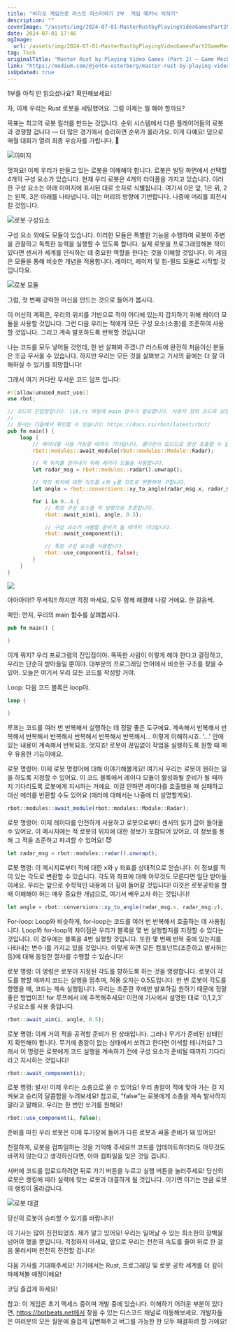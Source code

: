 ```yaml
---
title: "비디오 게임으로 러스트 마스터하기 2부  게임 메커닉 익히기"
description: ""
coverImage: "/assets/img/2024-07-01-MasterRustbyPlayingVideoGamesPart2GameMechanics_0.png"
date: 2024-07-01 17:46
ogImage: 
  url: /assets/img/2024-07-01-MasterRustbyPlayingVideoGamesPart2GameMechanics_0.png
tag: Tech
originalTitle: "Master Rust by Playing Video Games (Part 2) — Game Mechanics"
link: "https://medium.com/@jonte-osterberg/master-rust-by-playing-video-games-part-2-game-mechanics-110173e9986a"
isUpdated: true
---
```






1부를 아직 안 읽으셨나요? 확인해보세요!

자, 이제 우리는 Rust 로봇을 세팅했어요. 그럼 이제는 뭘 해야 할까요?

목표는 최고의 로봇 킬러를 만드는 것입니다. 순위 시스템에서 다른 플레이어들의 로봇과 경쟁할 겁니다 — 더 많은 경기에서 승리하면 순위가 올라가요. 이게 다예요! 덤으로 매월 대회가 열려 최종 우승자를 가립니다. 👑

![이미지](/assets/img/2024-07-01-MasterRustbyPlayingVideoGamesPart2GameMechanics_0.png)

<div class="content-ad"></div>

멋져요! 이제 우리가 만들고 있는 로봇을 이해해야 합니다. 로봇은 빌딩 화면에서 선택할 4개의 구성 요소가 있습니다. 현재 우리 로봇은 4개의 라이플을 가지고 있습니다. 이러한 구성 요소는 아래 이미지에 표시된 대로 숫자로 식별됩니다. 여기서 0은 앞, 1은 위, 2는 왼쪽, 3은 아래를 나타냅니다. 이는 머리의 방향에 기반합니다. 나중에 머리를 회전시킬 것입니다.

![로봇 구성요소](/assets/img/2024-07-01-MasterRustbyPlayingVideoGamesPart2GameMechanics_1.png)

구성 요소 외에도 모듈이 있습니다. 이러한 모듈은 특별한 기능을 수행하여 로봇이 주변을 관찰하고 독특한 능력을 실행할 수 있도록 합니다. 실제 로봇을 프로그래밍해본 적이 있다면 센서가 세계를 인식하는 데 중요한 역할을 한다는 것을 이해할 것입니다. 이 게임은 모듈을 통해 비슷한 개념을 적용합니다. 레이더, 레이저 및 힘-필드 모듈로 시작할 것입니다요.

![로봇 모듈](/assets/img/2024-07-01-MasterRustbyPlayingVideoGamesPart2GameMechanics_2.png)

<div class="content-ad"></div>

그럼, 첫 번째 강력한 머신을 만드는 것으로 들어가 봅시다.

이 머신의 계획은, 우리의 위치를 기반으로 적이 어디에 있는지 감지하기 위해 레이더 모듈을 사용할 것입니다. 그런 다음 우리는 적에게 모든 구성 요소(소총)를 조준하여 사용할 것입니다. 그리고 계속 발포하도록 반복할 것입니다!

나는 코드를 모두 넣어둘 것인데, 한 번 살펴봐 주겠니? 러스트에 완전히 처음이신 분들은 조금 무서울 수 있습니다. 하지만 우리는 모든 것을 살펴보고 기사의 끝에는 더 잘 이해하실 수 있기를 희망합니다!

그래서 여기 커다란 무서운 코드 덤프 입니다:

<div class="content-ad"></div>

```rust
#![allow(unused_must_use)]
use rbot;

// 코드의 진입점입니다. lib.rs 파일에 main 함수가 필요합니다. 사용자 정의 코드와 상호작용하는 게임의 인터페이스로 작동합니다. 새 파일, 모듈을 생성하고 온라인 패키지를 사용하십시오. 코드는 WebAssembly로 컴파일되어야 합니다.
//
// 문서는 다음에서 확인할 수 있습니다: https://docs.rs/rbot/latest/rbot/
pub fn main() {
    loop {
        // 레이더를 사용 가능할 때까지 기다립니다. 쿨다운이 있으므로 항상 호출할 수 없습니다. await_module을 사용하여 준비되었음을 확인합니다.
        rbot::modules::await_module(rbot::modules::Module::Radar);

        // 적 위치를 알아내기 위해 레이더 모듈을 사용합니다.
        let radar_msg = rbot::modules::radar().unwrap();

        // 적의 위치에 대한 각도를 x와 y를 각도로 변환하여 구합니다.
        let angle = rbot::conversions::xy_to_angle(radar_msg.x, radar_msg.y);

        for i in 0..4 {
            // 특정 구성 요소를 적 방향으로 조준합니다.
            rbot::await_aim(i, angle, 0.5);

            // 구성 요소가 사용할 준비가 될 때까지 기다립니다.
            rbot::await_component(i);

            // 특정 구성 요소를 사용합니다.
            rbot::use_component(i, false);
        }
    }
}
```

<img src="https://miro.medium.com/v2/resize:fit:1152/1*hDUUgh1Dy2iWkOXtpkviBQ.gif" />

아아아아!? 무서워!! 하지만 걱정 마세요, 모두 함께 해결해 나갈 거에요. 한 걸음씩.
 
메인: 먼저, 우리의 main 함수를 살펴봅시다.

<div class="content-ad"></div>

```rust
pub fn main() {
  
}
```

이게 뭐지? 우리 프로그램의 진입점이야. 똑똑한 사람이 이렇게 해야 한다고 결정하고, 우리는 단순히 받아들일 뿐이야. 대부분의 프로그래밍 언어에서 비슷한 구조를 찾을 수 있어. 오늘은 여기서 우리 모든 코드를 작성할 거야.

Loop: 다음 코드 블록은 loop야.

```rust
loop {

}
```

<div class="content-ad"></div>

루프는 코드를 여러 번 반복해서 실행하는 데 정말 좋은 도구에요. 계속해서 반복해서 반복해서 반복해서 반복해서 반복해서 반복해서 반복해서… 이렇게 이해하시죠. '...' 안에 있는 내용이 계속해서 반복되죠. 멋지죠! 로봇이 끊임없이 작업을 실행하도록 원할 때 매우 유용한 기능이에요.

로봇 명령어: 이제 로봇 명령어에 대해 이야기해볼게요! 여기서 우리는 로봇이 원하는 일을 하도록 지정할 수 있어요. 이 코드 블록에서 레이다 모듈이 활성화될 준비가 될 때까지 기다리도록 로봇에게 지시하는 거에요. 이걸 안하면 레이다를 호출했을 때 실패하고 대신 에러를 반환할 수도 있어요 (에러에 대해서는 나중에 더 설명할게요).

```js
rbot::modules::await_module(rbot::modules::Module::Radar);
```

로봇 명령어: 이제 레이다를 안전하게 사용하고 로봇으로부터 센서의 읽기 값이 돌아올 수 있어요. 이 메시지에는 적 로봇의 위치에 대한 정보가 포함되어 있어요. 이 정보를 통해 그 적을 조준하고 파괴할 수 있어요! 😈

<div class="content-ad"></div>

```js
let radar_msg = rbot::modules::radar().unwrap();
```

로봇 명령: 이 메시지로부터 적에 대한 x와 y 좌표를 상대적으로 얻습니다. 이 정보를 적이 있는 각도로 변환할 수 있습니다. 각도와 좌표에 대해 아무것도 모른다면 일단 받아들이세요. 우리는 앞으로 수학적인 내용에 더 깊이 들어갈 것입니다! 이것은 로봇공학을 할 때 이해해야 하는 매우 중요한 개념으로, 여기서 배우고자 하는 것입니다!

```js
let angle = rbot::conversions::xy_to_angle(radar_msg.x, radar_msg.y);
```

For-loop: Loop와 비슷하게, for-loop는 코드를 여러 번 반복해서 호출하는 데 사용됩니다. Loop와 for-loop의 차이점은 우리가 블록을 몇 번 실행할지를 지정할 수 있다는 것입니다. 이 경우에는 블록을 4번 실행할 것입니다. 또한 몇 번째 반복 중에 있는지를 나타내는 변수 i를 가지고 있을 것입니다. 이렇게 하면 모든 컴포넌트(조준하고 발사하는 등)에 대해 동일한 절차를 수행할 수 있습니다!

<div class="content-ad"></div>

로봇 명령: 이 명령은 로봇이 지정된 각도를 향하도록 하는 것을 명령합니다. 로봇이 각도를 향할 때까지 코드는 실행을 멈추며, 허용 오차는 0.5도입니다. 한 번 로봇이 각도를 향했을 때, 코드는 계속 실행됩니다. 우리는 조준한 후에만 발포하길 원하기 때문에 정말 좋은 방법이죠! for 루프에서 i에 주목해주세요! 이전에 기사에서 설명한 대로 '0,1,2,3' 구성요소를 사용 중입니다.

```js
rbot::await_aim(i, angle, 0.5);
```

로봇 명령: 이제 거의 적을 공격할 준비가 된 상태입니다. 그러나 무기가 준비된 상태인지 확인해야 합니다. 무기에 총알이 없는 상태에서 쏘려고 한다면 어색할 테니까요? 그래서 이 명령은 로봇에게 코드 실행을 계속하기 전에 구성 요소가 준비될 때까지 기다리라고 지시하는 것입니다!

```js
rbot::await_component(i);
```

<div class="content-ad"></div>

로봇 명령: 발사! 이제 우리는 소총으로 쏠 수 있어요! 우리 총알이 적에 맞아 가는 걸 지켜보고 승리의 달콤함을 누려보세요! 참고로, "false"는 로봇에게 소총을 계속 발사하지 말라고 말해요. 우리는 한 번만 쏘기를 원해요!

```js
rbot::use_component(i, false);
```

준비를 마친 우리 로봇은 이제 투기장에 들어가 다른 로봇과 싸울 준비가 돼 있어요!

친절하게, 로봇을 컴파일하는 것을 기억해 주세요!!! 코드를 업데이트하더라도 아무것도 바뀌지 않는다고 생각하신다면, 아마 컴파일을 잊은 것일 겁니다.

<div class="content-ad"></div>

서버에 코드를 업로드하려면 뒤로 가기 버튼을 누르고 실행 버튼을 눌러주세요! 당신의 로봇은 랭킹에 따라 실력에 맞는 로봇과 대결하게 될 것입니다. 이기면 이기는 만큼 로봇의 랭킹이 올라갑니다.

![로봇 대결](https://miro.medium.com/v2/resize:fit:1152/1*YYOoeiUS00hHvJd9-twJUg.gif)

당신의 로봇이 승리할 수 있기를 바랍니다!

이 기사는 많이 진전되었죠. 제가 알고 있어요! 우리는 일어날 수 있는 최소한의 장벽을 넘어야 했을 뿐입니다. 걱정하지 마세요, 앞으로 우리는 천천히 속도를 줄여 뒤로 한 걸음 물러서며 천천히 전진할 겁니다!

<div class="content-ad"></div>

다음 기사를 기대해주세요! 거기에서는 Rust, 프로그래밍 및 로봇 공학 세계를 더 깊이 파헤쳐볼 예정이에요!

코딩 즐겁게 하세요!

참고: 이 게임은 초기 액세스 중이며 개발 중에 있습니다. 이해하기 어려운 부분이 있다면, https://botbeats.net에서 찾을 수 있는 디스코드 채널로 이동해보세요. 개발자들은 여러분의 모든 질문에 즐겁게 답변해주고 버그를 가능한 한 모두 해결하려 할 거에요!